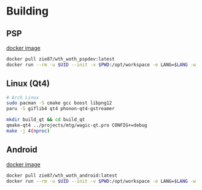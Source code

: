 # Building

## PSP
[docker image](https://hub.docker.com/repository/docker/zie87/wth_woth_pspdev)

```.sh
docker pull zie87/wth_woth_pspdev:latest
docker run --rm -u $UID --init -v $PWD:/opt/workspace -e LANG=$LANG -w /opt/workspace -it zie87/wth_woth_pspdev /bin/sh "./.github/tools/psp/build.sh" Debug
```

## Linux (Qt4)

```.sh
# Arch Linux
sudo pacman -S cmake gcc boost libpng12
paru -S giflib4 qt4 phonon-qt4-gstreamer

mkdir build_qt && cd build_qt
qmake-qt4 ../projects/mtg/wagic-qt.pro CONFIG+=debug
make -j 4(nproc)
```

## Android
[docker image](https://hub.docker.com/repository/docker/zie87/wth_woth_android)

```.sh
docker pull zie87/wth_woth_android:latest
docker run --rm -u $UID --init -v $PWD:/opt/workspace -e LANG=$LANG -w /opt/workspace -it zie87/wth_woth_android /bin/sh "./.github/tools/ndk/build.sh" Debug
```
